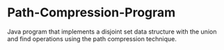 # Path-Compression-Program
Java program that implements a disjoint set data structure with the union and find operations using the path compression technique.
